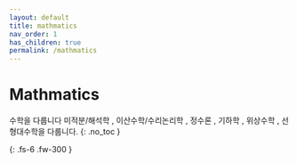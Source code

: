 ```yaml
---
layout: default
title: mathmatics
nav_order: 1
has_children: true
permalink: /mathmatics
---
```


# Mathmatics
수학을 다룹니다
미적분/해석학 , 이산수학/수리논리학 , 정수론 , 기하학 , 위상수학 , 선형대수학을 다룹니다.
{: .no_toc }


{: .fs-6 .fw-300 }
